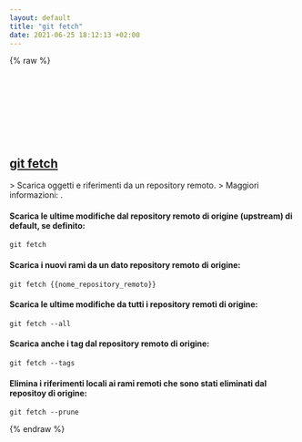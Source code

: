 ```yaml
---
layout: default
title: "git fetch"
date: 2021-06-25 18:12:13 +02:00
---
```

{% raw %}
<h2 id="git-fetch">
  <a href="/it/common/git-fetch.html">git fetch</a> <a href="#git-fetch"><svg class="icon">
    <use href="/assets/images/unicode_sprite.svg#link" />
  </svg></a>
</h2>
> Scarica oggetti e riferimenti da un repository remoto.
> Maggiori informazioni: <https://git-scm.com/docs/git-fetch>.

#### Scarica le ultime modifiche dal repository remoto di origine (upstream) di default, se definito:
```shell
git fetch
```
#### Scarica i nuovi rami da un dato repository remoto di origine:
```shell
git fetch {{nome_repository_remoto}}
```
#### Scarica le ultime modifiche da tutti i repository remoti di origine:
```shell
git fetch --all
```
#### Scarica anche i tag dal repository remoto di origine:
```shell
git fetch --tags
```
#### Elimina i riferimenti locali ai rami remoti che sono stati eliminati dal repositoy di origine:
```shell
git fetch --prune
```
{% endraw %}